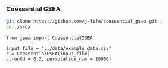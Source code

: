 ### Coessential GSEA        
                                                               
             
```bash
git clone https://github.com/j-fife/coessential_gsea.git .
cd ./src/
```

```pyhton 
from gsea import CoessentialGSEA

input_file = "../data/example_data.csv"
c = CoessentialGSEA(input_file)
c.run(d = 0.2, permutation_num = 10000)
```
